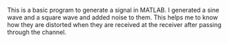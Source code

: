 This is a basic program to generate a signal in MATLAB.
I generated a sine wave and a square wave and added noise to them.
This helps me to know how they are distorted when they are received at the receiver after passing through the channel.
